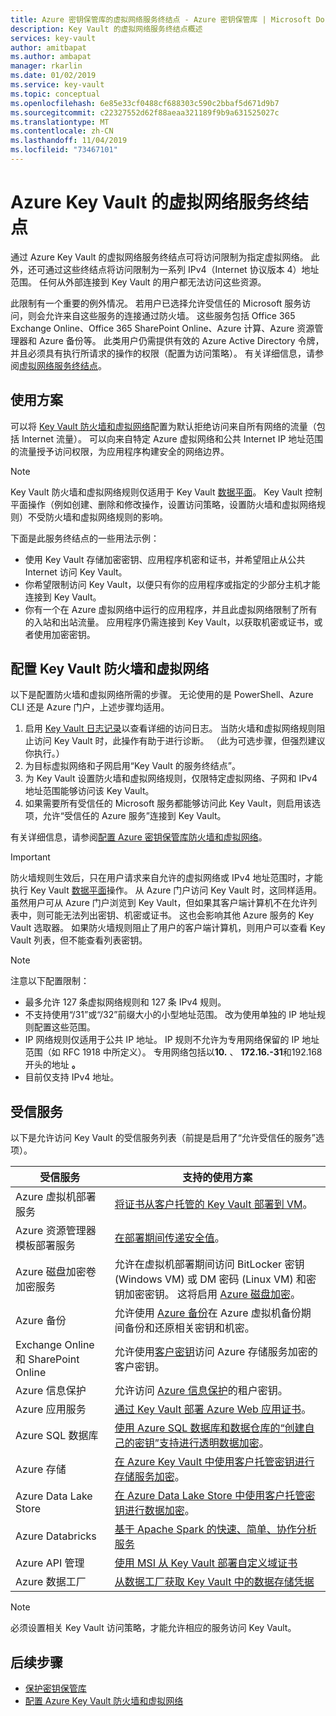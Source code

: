 ```yaml
---
title: Azure 密钥保管库的虚拟网络服务终结点 - Azure 密钥保管库 | Microsoft Docs
description: Key Vault 的虚拟网络服务终结点概述
services: key-vault
author: amitbapat
ms.author: ambapat
manager: rkarlin
ms.date: 01/02/2019
ms.service: key-vault
ms.topic: conceptual
ms.openlocfilehash: 6e85e33cf0488cf688303c590c2bbaf5d671d9b7
ms.sourcegitcommit: c22327552d62f88aeaa321189f9b9a631525027c
ms.translationtype: MT
ms.contentlocale: zh-CN
ms.lasthandoff: 11/04/2019
ms.locfileid: "73467101"
---
```

# <a name="virtual-network-service-endpoints-for-azure-key-vault"></a>Azure Key Vault 的虚拟网络服务终结点

通过 Azure Key Vault 的虚拟网络服务终结点可将访问限制为指定虚拟网络。 此外，还可通过这些终结点将访问限制为一系列 IPv4（Internet 协议版本 4）地址范围。 任何从外部连接到 Key Vault 的用户都无法访问这些资源。

此限制有一个重要的例外情况。 若用户已选择允许受信任的 Microsoft 服务访问，则会允许来自这些服务的连接通过防火墙。 这些服务包括 Office 365 Exchange Online、Office 365 SharePoint Online、Azure 计算、Azure 资源管理器和 Azure 备份等。 此类用户仍需提供有效的 Azure Active Directory 令牌，并且必须具有执行所请求的操作的权限（配置为访问策略）。 有关详细信息，请参阅[虚拟网络服务终结点](../virtual-network/virtual-network-service-endpoints-overview.md)。

## <a name="usage-scenarios"></a>使用方案

可以将 [Key Vault 防火墙和虚拟网络](key-vault-network-security.md)配置为默认拒绝访问来自所有网络的流量（包括 Internet 流量）。 可以向来自特定 Azure 虚拟网络和公共 Internet IP 地址范围的流量授予访问权限，为应用程序构建安全的网络边界。

> [!NOTE]
> Key Vault 防火墙和虚拟网络规则仅适用于 Key Vault [数据平面](../key-vault/key-vault-secure-your-key-vault.md#data-plane-access-control)。 Key Vault 控制平面操作（例如创建、删除和修改操作，设置访问策略，设置防火墙和虚拟网络规则）不受防火墙和虚拟网络规则的影响。

下面是此服务终结点的一些用法示例：

* 使用 Key Vault 存储加密密钥、应用程序机密和证书，并希望阻止从公共 Internet 访问 Key Vault。
* 你希望限制访问 Key Vault，以便只有你的应用程序或指定的少部分主机才能连接到 Key Vault。
* 你有一个在 Azure 虚拟网络中运行的应用程序，并且此虚拟网络限制了所有的入站和出站流量。 应用程序仍需连接到 Key Vault，以获取机密或证书，或者使用加密密钥。

## <a name="configure-key-vault-firewalls-and-virtual-networks"></a>配置 Key Vault 防火墙和虚拟网络

以下是配置防火墙和虚拟网络所需的步骤。 无论使用的是 PowerShell、Azure CLI 还是 Azure 门户，上述步骤均适用。

1. 启用 [Key Vault 日志记录](key-vault-logging.md)以查看详细的访问日志。 当防火墙和虚拟网络规则阻止访问 Key Vault 时，此操作有助于进行诊断。 （此为可选步骤，但强烈建议你执行。）
2. 为目标虚拟网络和子网启用“Key Vault 的服务终结点”。
3. 为 Key Vault 设置防火墙和虚拟网络规则，仅限特定虚拟网络、子网和 IPv4 地址范围能够访问该 Key Vault。
4. 如果需要所有受信任的 Microsoft 服务都能够访问此 Key Vault，则启用该选项，允许“受信任的 Azure 服务”连接到 Key Vault。

有关详细信息，请参阅[配置 Azure 密钥保管库防火墙和虚拟网络](key-vault-network-security.md)。

> [!IMPORTANT]
> 防火墙规则生效后，只在用户请求来自允许的虚拟网络或 IPv4 地址范围时，才能执行 Key Vault [数据平面](../key-vault/key-vault-secure-your-key-vault.md#data-plane-access-control)操作。 从 Azure 门户访问 Key Vault 时，这同样适用。 虽然用户可从 Azure 门户浏览到 Key Vault，但如果其客户端计算机不在允许列表中，则可能无法列出密钥、机密或证书。 这也会影响其他 Azure 服务的 Key Vault 选取器。 如果防火墙规则阻止了用户的客户端计算机，则用户可以查看 Key Vault 列表，但不能查看列表密钥。


> [!NOTE]
> 注意以下配置限制：
> * 最多允许 127 条虚拟网络规则和 127 条 IPv4 规则。 
> * 不支持使用“/31”或“/32”前缀大小的小型地址范围。 改为使用单独的 IP 地址规则配置这些范围。
> * IP 网络规则仅适用于公共 IP 地址。 IP 规则不允许为专用网络保留的 IP 地址范围（如 RFC 1918 中所定义）。 专用网络包括以**10.** 、 **172.16.-31**和192.168 开头的地址 **。** 
> * 目前仅支持 IPv4 地址。

## <a name="trusted-services"></a>受信服务

以下是允许访问 Key Vault 的受信服务列表（前提是启用了“允许受信任的服务”选项）。

|受信服务|支持的使用方案|
| --- | --- |
|Azure 虚拟机部署服务|[将证书从客户托管的 Key Vault 部署到 VM](https://blogs.technet.microsoft.com/kv/2016/09/14/updated-deploy-certificates-to-vms-from-customer-managed-key-vault/)。|
|Azure 资源管理器模板部署服务|[在部署期间传递安全值](../azure-resource-manager/resource-manager-keyvault-parameter.md)。|
|Azure 磁盘加密卷加密服务|允许在虚拟机部署期间访问 BitLocker 密钥 (Windows VM) 或 DM 密码 (Linux VM) 和密钥加密密钥。 这将启用 [Azure 磁盘加密](../security/fundamentals/encryption-overview.md)。|
|Azure 备份|允许使用 [Azure 备份](../backup/backup-introduction-to-azure-backup.md)在 Azure 虚拟机备份期间备份和还原相关密钥和机密。|
|Exchange Online 和 SharePoint Online|允许使用[客户密钥](https://support.office.com/article/Controlling-your-data-in-Office-365-using-Customer-Key-f2cd475a-e592-46cf-80a3-1bfb0fa17697)访问 Azure 存储服务加密的客户密钥。|
|Azure 信息保护|允许访问 [Azure 信息保护](https://docs.microsoft.com/azure/information-protection/what-is-information-protection)的租户密钥。|
|Azure 应用服务|[通过 Key Vault 部署 Azure Web 应用证书](https://azure.github.io/AppService/2016/05/24/Deploying-Azure-Web-App-Certificate-through-Key-Vault.html)。|
|Azure SQL 数据库|[使用 Azure SQL 数据库和数据仓库的“创建自己的密钥”支持进行透明数据加密](../sql-database/transparent-data-encryption-byok-azure-sql.md?view=sql-server-2017&viewFallbackFrom=azuresqldb-current)。|
|Azure 存储|[在 Azure Key Vault 中使用客户托管密钥进行存储服务加密](../storage/common/storage-service-encryption-customer-managed-keys.md)。|
|Azure Data Lake Store|[在 Azure Data Lake Store 中使用客户托管密钥进行数据加密](../data-lake-store/data-lake-store-encryption.md)。|
|Azure Databricks|[基于 Apache Spark 的快速、简单、协作分析服务](../azure-databricks/what-is-azure-databricks.md)|
|Azure API 管理|[使用 MSI 从 Key Vault 部署自定义域证书](../api-management/api-management-howto-use-managed-service-identity.md#use-the-managed-service-identity-to-access-other-resources)|
|Azure 数据工厂|[从数据工厂获取 Key Vault 中的数据存储凭据](https://go.microsoft.com/fwlink/?linkid=2109491)|



> [!NOTE]
> 必须设置相关 Key Vault 访问策略，才能允许相应的服务访问 Key Vault。

## <a name="next-steps"></a>后续步骤

* [保护密钥保管库](key-vault-secure-your-key-vault.md)
* [配置 Azure Key Vault 防火墙和虚拟网络](key-vault-network-security.md)
